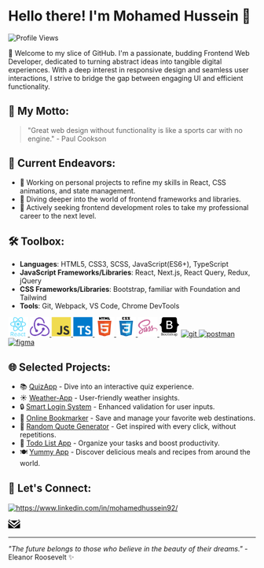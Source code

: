 # Hello there! I'm Mohamed Hussein 👋  

![Profile Views](https://komarev.com/ghpvc/?username=Mohamed-Huss&label=Profile%20views&color=0e75b6&style=flat)

🚀 Welcome to my slice of GitHub. I'm a passionate, budding Frontend Web Developer, dedicated to turning abstract ideas into tangible digital experiences. With a deep interest in responsive design and seamless user interactions, I strive to bridge the gap between engaging UI and efficient functionality.

## 🎯 My Motto:
> "Great web design without functionality is like a sports car with no engine." - Paul Cookson

## 🔭 Current Endeavors:
- 🔨 Working on personal projects to refine my skills in React, CSS animations, and state management.
- 🌱 Diving deeper into the world of frontend frameworks and libraries.
- 💼 Actively seeking frontend development roles to take my professional career to the next level.

## 🛠 Toolbox:
- **Languages**: HTML5, CSS3, SCSS, JavaScript(ES6+), TypeScript
- **JavaScript Frameworks/Libraries**: React, Next.js, React Query, Redux, jQuery
- **CSS Frameworks/Libraries**: Bootstrap, familiar with Foundation and Tailwind
- **Tools**: Git, Webpack, VS Code, Chrome DevTools

<!-- List of technology icons -->
<p> <a href="https://reactjs.org/" target="_blank" rel="noreferrer"> <img src="https://raw.githubusercontent.com/devicons/devicon/master/icons/react/react-original-wordmark.svg" alt="react" width="40" height="40"/> </a> 
 <a href="https://redux.js.org" target="_blank" rel="noreferrer"> <img src="https://raw.githubusercontent.com/devicons/devicon/master/icons/redux/redux-original.svg" alt="redux" width="40" height="40"/> </a>
<a href="https://developer.mozilla.org/en-US/docs/Web/JavaScript" target="_blank" rel="noreferrer"> <img src="https://raw.githubusercontent.com/devicons/devicon/master/icons/javascript/javascript-original.svg" alt="javascript" width="40" height="40"/> </a>
<a href="https://www.typescriptlang.org/" target="_blank" rel="noreferrer"> <img src="https://raw.githubusercontent.com/devicons/devicon/master/icons/typescript/typescript-original.svg" alt="typescript" width="40" height="40"/> </a>
<a href="https://www.w3.org/html/" target="_blank" rel="noreferrer"> <img src="https://raw.githubusercontent.com/devicons/devicon/master/icons/html5/html5-original-wordmark.svg" alt="html5" width="40" height="40"/> </a> 
<a href="https://www.w3schools.com/css/" target="_blank" rel="noreferrer"> <img src="https://raw.githubusercontent.com/devicons/devicon/master/icons/css3/css3-original-wordmark.svg" alt="css3" width="40" height="40"/> </a>
<a href="https://sass-lang.com" target="_blank" rel="noreferrer"> <img src="https://raw.githubusercontent.com/devicons/devicon/master/icons/sass/sass-original.svg" alt="sass" width="40" height="40"/> </a>
<a href="https://getbootstrap.com" target="_blank" rel="noreferrer"> <img src="https://raw.githubusercontent.com/devicons/devicon/master/icons/bootstrap/bootstrap-plain-wordmark.svg" alt="bootstrap" width="40" height="40"/></a>
<a href="https://git-scm.com/" target="_blank" rel="noreferrer"> <img src="https://www.vectorlogo.zone/logos/git-scm/git-scm-icon.svg" alt="git" width="40" height="40"/> </a> 
<a href="https://postman.com" target="_blank" rel="noreferrer"> <img src="https://www.vectorlogo.zone/logos/getpostman/getpostman-icon.svg" alt="postman" width="40" height="40"/> </a>
<a href="https://www.figma.com/" target="_blank" rel="noreferrer"> <img src="https://www.vectorlogo.zone/logos/figma/figma-icon.svg" alt="figma" width="40" height="40"/> </a>
</p>

## 🌐 Selected Projects:
- 📚 [QuizApp](https://github.com/Mohamed-Huss/QuizApp) - Dive into an interactive quiz experience.
- ☀️ [Weather-App](https://github.com/Mohamed-Huss/Weather-App) - User-friendly weather insights.
- 🔒 [Smart Login System](https://github.com/Mohamed-Huss/Smart-Login-System) - Enhanced validation for user inputs.
- 📖 [Online Bookmarker](https://github.com/Mohamed-Huss/My-Bookmark) - Save and manage your favorite web destinations.
- 💬 [Random Quote Generator](https://github.com/Mohamed-Huss/Random-quote-generator) - Get inspired with every click, without repetitions.
- 📝 [Todo List App](https://github.com/Mohamed-Huss/Todo-List-App) - Organize your tasks and boost productivity.
- 🍽️ [Yummy App](https://github.com/Mohamed-Huss/Yummy-App) - Discover delicious meals and recipes from around the world.

## 🤝 Let's Connect:

<p align="left">
<a href="https://www.linkedin.com/in/mohamedhussein92/" target="blank">
<img align="center" src="https://raw.githubusercontent.com/rahuldkjain/github-profile-readme-generator/master/src/images/icons/Social/linked-in-alt.svg" alt="https://www.linkedin.com/in/mohamedhussein92/" height="20" width="25" /></a>
</p>
<p> <a href="mailto:mhuss106@uottawa.ca">
    <svg width="25" height="20" xmlns="http://www.w3.org/2000/svg" fill-rule="evenodd" clip-rule="evenodd">
        <path d="M12 11.713l-11.985-9.713h23.97l-11.985 9.713zm0 1.574l-12-9.718v15.431h24v-15.431l-12 9.718zm-12-11.287l12 9.713 12-9.713h-24zm24 1.287l-2.482-2.013-9.518 7.715-9.518-7.715-2.482 2.013h24zm-12 12.713l12-9.718v2.431l-12 9.718-12-9.718v-2.431l12 9.718z"/>
    </svg>
</a>
</p>



---

_"The future belongs to those who believe in the beauty of their dreams."_ - Eleanor Roosevelt ✨
